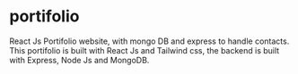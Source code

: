 # portifolio
React Js Portifolio website, with mongo DB and express to handle contacts. This portifolio is built with React Js and Tailwind css, the backend is built with Express, Node Js and MongoDB.

